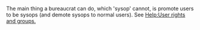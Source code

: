 The main thing a bureaucrat can do, which 'sysop' cannot, is promote
users to be sysops (and demote sysops to normal users). See [Help:User
rights and
groups.](https://www.mediawiki.org/wiki/Help:User_rights_and_groups)
